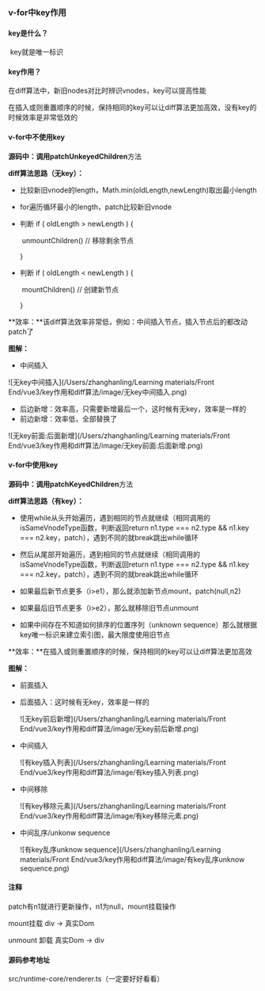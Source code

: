 ### v-for中key作用

#### key是什么？

​		key就是唯一标识

#### key作用？

在diff算法中，新旧nodes对比时辨识vnodes，key可以提高性能

在插入或则重置顺序的时候，保持相同的key可以让diff算法更加高效，没有key的时候效率是非常低效的

#### v-for中不使用key

**源码中：**调用**patchUnkeyedChildren**方法

**diff算法思路（无key）：**

- 比较新旧vnode的length，Math.min(oldLength,newLength)取出最小length

- for遍历循环最小的length，patch比较新旧vnode

- 判断 if ( oldLength > newLength ) {

  ​	unmountChildren() // 移除剩余节点

  }

- 判断 if ( oldLength < newLength ) {

  ​	mountChildren() // 创建新节点

  }

**效率：**该diff算法效率非常低，例如：中间插入节点，插入节点后的都改动patch了

**图解：**

- 中间插入

![无key中间插入](/Users/zhanghanling/Learning materials/Front End/vue3/key作用和diff算法/image/无key中间插入.png)

- 后边新增：效率高，只需要新增最后一个，这时候有无key，效率是一样的
- 前边新增：效率低，全部替换了

![无key前面:后面新增](/Users/zhanghanling/Learning materials/Front End/vue3/key作用和diff算法/image/无key前面:后面新增.png)

#### v-for中使用key

**源码中：**调用**patchKeyedChildren**方法

**diff算法思路（有key）：**

- 使用while从头开始遍历，遇到相同的节点就继续（相同调用的isSameVnodeType函数，判断返回return n1.type === n2.type && n1.key === n2.key，patch），遇到不同的就break跳出while循环

- 然后从尾部开始遍历，遇到相同的节点就继续（相同调用的isSameVnodeType函数，判断返回return n1.type === n2.type && n1.key === n2.key，patch），遇到不同的就break跳出while循环
- 如果最后新节点更多（i>e1），那么就添加新节点mount，patch(null,n2)
- 如果最后旧节点更多（i>e2），那么就移除旧节点unmount
- 如果中间存在不知道如何排序的位置序列（unknown sequence）那么就根据key唯一标识来建立索引图，最大限度使用旧节点

**效率：**在插入或则重置顺序的时候，保持相同的key可以让diff算法更加高效

**图解：**

- 前面插入

- 后面插入：这时候有无key，效率是一样的

  ![无key前后新增](/Users/zhanghanling/Learning materials/Front End/vue3/key作用和diff算法/image/无key前后新增.png)

- 中间插入

  ![有key插入列表](/Users/zhanghanling/Learning materials/Front End/vue3/key作用和diff算法/image/有key插入列表.png)

- 中间移除

  ![有key移除元素](/Users/zhanghanling/Learning materials/Front End/vue3/key作用和diff算法/image/有key移除元素.png)

- 中间乱序/unkonw sequence

  ![有key乱序unknow sequence](/Users/zhanghanling/Learning materials/Front End/vue3/key作用和diff算法/image/有key乱序unknow sequence.png)

#### 注释

patch有n1就进行更新操作，n1为null，mount挂载操作

mount挂载 div -> 真实Dom

unmount 卸载 真实Dom -> div

#### 源码参考地址

src/runtime-core/renderer.ts（一定要好好看看）

